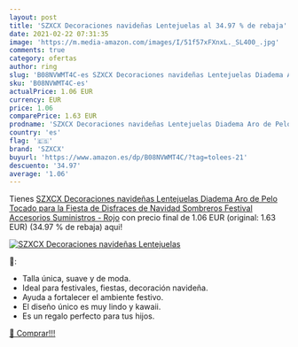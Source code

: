 ```yaml
---
layout: post
title: 'SZXCX Decoraciones navideñas Lentejuelas al 34.97 % de rebaja'
date: 2021-02-22 07:31:35
image: 'https://m.media-amazon.com/images/I/51f57xFXnxL._SL400_.jpg'
comments: true
category: ofertas
author: ring
slug: 'B08NVWMT4C-es SZXCX Decoraciones navideñas Lentejuelas Diadema Aro de...'
sku: 'B08NVWMT4C-es'
actualPrice: 1.06 EUR
currency: EUR
price: 1.06
comparePrice: 1.63 EUR
prodname: 'SZXCX Decoraciones navideñas Lentejuelas Diadema Aro de Pelo Tocado para la Fiesta de Disfraces de Navidad Sombreros Festival Accesorios Suministros - Rojo'
country: 'es'
flag: '🇪🇸'
brand: 'SZXCX'
buyurl: 'https://www.amazon.es/dp/B08NVWMT4C/?tag=tolees-21'
descuento: '34.97'
average: '1.06'
---
```


Tienes [SZXCX Decoraciones navideñas Lentejuelas Diadema Aro de Pelo Tocado para la Fiesta de Disfraces de Navidad Sombreros Festival Accesorios Suministros - Rojo](https://www.amazon.es/dp/B08NVWMT4C/?tag=tolees-21) con precio final de  1.06 EUR (original: 1.63 EUR) (34.97 %  de rebaja) aqui!

[![SZXCX Decoraciones navideñas Lentejuelas](https://m.media-amazon.com/images/I/51f57xFXnxL._SL400_.jpg)](https://www.amazon.es/dp/B08NVWMT4C/?tag=tolees-21)

🔎:

- Talla única, suave y de moda.
- Ideal para festivales, fiestas, decoración navideña.
- Ayuda a fortalecer el ambiente festivo.
- El diseño único es muy lindo y kawaii.
- Es un regalo perfecto para tus hijos.

[🛒 Comprar!!!](https://www.amazon.es/dp/B08NVWMT4C/?tag=tolees-21)
